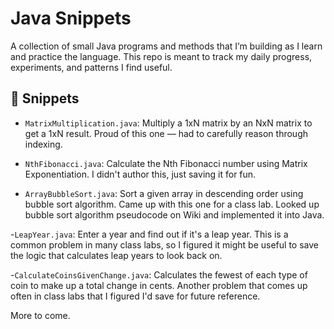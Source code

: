 # Java Snippets

A collection of small Java programs and methods that I’m building as I learn and practice the language. This repo is meant to track my daily progress, experiments, and patterns I find useful.

## 🧠 Snippets
- `MatrixMultiplication.java`: Multiply a 1xN matrix by an NxN matrix to get a 1xN result. Proud of this one — had to carefully reason through indexing.

- `NthFibonacci.java`: Calculate the Nth Fibonacci number using Matrix Exponentiation. I didn't author this, just saving it for fun.

- `ArrayBubbleSort.java`: Sort a given array in descending order using bubble sort algorithm. Came up with this one for a class lab. Looked up bubble sort algorithm pseudocode on Wiki and implemented it into Java. 

-`LeapYear.java`: Enter a year and find out if it's a leap year. This is a common problem in many class labs, so I figured it might be useful to save the logic that calculates leap years to look back on.

-`CalculateCoinsGivenChange.java`: Calculates the fewest of each type of coin to make up a total change in cents. Another problem that comes up often in class labs that I figured I'd save for future reference.

More to come.
